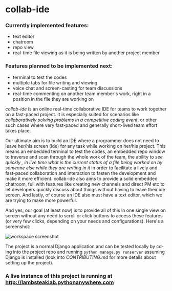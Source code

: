 # collab-ide
### Currently implemented features:
- text editor
- chatroom
- repo view
- real-time file viewing as it is being written by another project member

### Features planned to be implemented next:
- terminal to test the codes
- multiple tabs for file writing and viewing
- voice chat and screen-casting for team discussions
- real-time commenting on another team member's work, right in a position in the file they are working on

*collab-ide* is an online real-time collaborative IDE for teams to work together on a fast-paced project. It is especially suited for scenarios like *collaboratively solving problems in a competitive coding event*, or other such cases where very fast-paced and generally short-lived team effort takes place.  

Our ultimate aim is to build an IDE where a programmer does not need to leave her/his screen (ide) for any task while working on her/his project. This means an embedded terminal to test the codes, an embedded repo window to traverse and scan through the whole work of the team, the ability to *see quickly , in live time what is the current status of a file being worked on by someone else while they are writing in it* in order to facilitate a lively and fast-paced collaboration and interaction to fasten the development and make it more efficient. collab-ide also aims to provide a solid embedded chatroom, full with features like creating new channels and direct PM etc to let developers quickly discuss about things without having to leave their ide screen. And lastly, of course an IDE also must have a text editor, which we are trying to make more powerful.

And yes, our goal (at least now) is to provide all of this in one single view on screen without any need to scroll or click buttons to access these features (or very few clicks, depending on your needs and configurations).
Here's a screenshot:

![workspace screenshot](screenshot.png "collab-ide workspace screenshot")

The project is a normal Django application and can be tested locally by cd-ing into the project repo and running `python manage.py runserver` assuming Django is installed (look into *CONTRIBUTING.md* for more details about setting up the project).
### A live instance of this project is running at <http://lambsteaklab.pythonanywhere.com>
